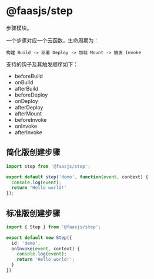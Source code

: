 # @faasjs/step

步骤模块。

一个步骤对应一个云函数，生命周期为：

`构建 Build -> 部署 Deploy -> 加载 Mount -> 触发 Invoke`

支持的钩子及其触发顺序如下：

* beforeBuild
* onBuild
* afterBuild
* beforeDeploy
* onDeploy
* afterDeploy
* afterMount
* beforeInvoke
* onInvoke
* afterInvoke

## 简化版创建步骤

```typescript
import step from '@faasjs/step';

export default step('demo', function(event, context) {
  console.log(event);
  return 'Hello world!'
});
```

## 标准版创建步骤

```typescript
import { Step } from '@faasjs/step';

export default new Step({
  id: 'demo',
  onInvoke(event, context) {
    console.log(event);
    return 'Hello world!';
  }
})
```
